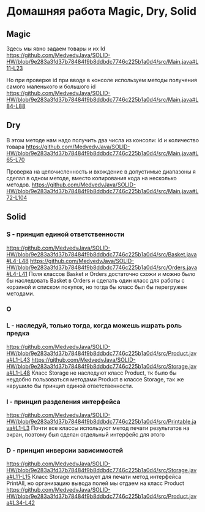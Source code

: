 # Домашняя работа Magic, Dry, Solid

## Magic
Здесь мы явно задаем товары и их Id
https://github.com/MedvedvJava/SOLID-HW/blob/9e283a3fd37b78484f9b8ddbdc7746c225b1a0d4/src/Main.java#L11-L23

Но при проверке id при вводе в консоле используем методы получения самого маленького и большого id
https://github.com/MedvedvJava/SOLID-HW/blob/9e283a3fd37b78484f9b8ddbdc7746c225b1a0d4/src/Main.java#L84-L88
<br>
## Dry
В этом методе нам надо получить два числа из консоли: id и количество товара
https://github.com/MedvedvJava/SOLID-HW/blob/9e283a3fd37b78484f9b8ddbdc7746c225b1a0d4/src/Main.java#L65-L70

Проверка на целочисленность и вхождение в допустимые диапазоны я сделал в одном методе, вместо копирования кода на несколько методов.
https://github.com/MedvedvJava/SOLID-HW/blob/9e283a3fd37b78484f9b8ddbdc7746c225b1a0d4/src/Main.java#L72-L104
<br>
## Solid
### S - принцип единой ответственности
https://github.com/MedvedvJava/SOLID-HW/blob/9e283a3fd37b78484f9b8ddbdc7746c225b1a0d4/src/Basket.java#L4-L48
https://github.com/MedvedvJava/SOLID-HW/blob/9e283a3fd37b78484f9b8ddbdc7746c225b1a0d4/src/Orders.java#L4-L41
Поля классов Basket и Orders достаточно схожи и можно было бы наследовать Basket в Orders и сделать один класс для работы с корзиной и списком покупок, но тогда бы класс был бы перегружен методами.
<br>
### O
### L - наследуй, только тогда, когда можешь ишрать роль предка

https://github.com/MedvedvJava/SOLID-HW/blob/9e283a3fd37b78484f9b8ddbdc7746c225b1a0d4/src/Product.java#L1-L43
https://github.com/MedvedvJava/SOLID-HW/blob/9e283a3fd37b78484f9b8ddbdc7746c225b1a0d4/src/Storage.java#L1-L48
Класс Storage не наследуют класс Product, тк было бы неудобно пользоваться методами Product в классе Storage, так же нарушило бы принцип единой ответственности.
<br>
### I - принцип разделения интерфейса
https://github.com/MedvedvJava/SOLID-HW/blob/9e283a3fd37b78484f9b8ddbdc7746c225b1a0d4/src/Printable.java#L1-L3
Почти все классы используют метод печати результатов на экран, поэтому был сделан отдельный интерфейс для этого
<br>
### D - принцип инверсии зависимостей
https://github.com/MedvedvJava/SOLID-HW/blob/9e283a3fd37b78484f9b8ddbdc7746c225b1a0d4/src/Storage.java#L11-L15
Класс Storage использует для печати метод интерфейса PrintAll, но организацию вывода полей мы отдаем на класс Product
https://github.com/MedvedvJava/SOLID-HW/blob/9e283a3fd37b78484f9b8ddbdc7746c225b1a0d4/src/Product.java#L34-L42
